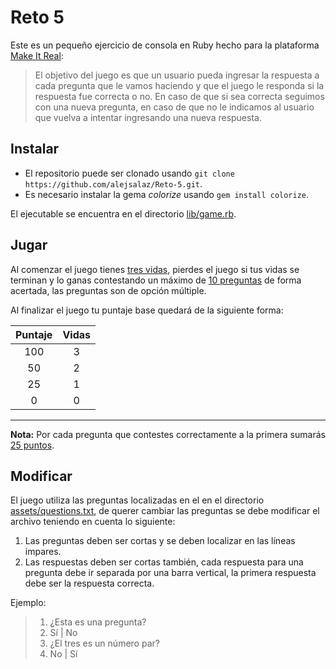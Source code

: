 # Reto 5

Este es un pequeño ejercicio de consola en Ruby hecho para la plataforma [Make It Real](https://www.makeitreal.camp/subjects/ruby/projects/3):

> El objetivo del juego es que un usuario pueda ingresar la respuesta a cada pregunta que le vamos haciendo y que el juego le responda si la respuesta fue correcta o no. En caso de que si sea correcta seguimos con una nueva pregunta, en caso de que no le indicamos al usuario que vuelva a intentar ingresando una nueva respuesta.

## Instalar

* El repositorio puede ser clonado usando `git clone https://github.com/alejsalaz/Reto-5.git`.
* Es necesario instalar la gema _colorize_ usando `gem install colorize`.

El ejecutable se encuentra en el  directorio [lib/game.rb](lib/game.rb).

## Jugar

Al comenzar el juego tienes <u>tres vidas</u>, pierdes el juego si tus vidas se terminan y lo ganas contestando un máximo de <u>10 preguntas</u> de forma acertada, las preguntas son de opción múltiple.

Al finalizar el juego tu puntaje base quedará de la siguiente forma:

<style>
    table {
        width: 100%;
    }
</style>

| **Puntaje** | **Vidas** |
|:-----------:|:---------:|
| 100         | 3         |
| 50          | 2         |
| 25          | 1         |
| 0           | 0         |

---

**Nota:** Por cada pregunta que contestes correctamente a la primera sumarás <u>25 puntos</u>.

## Modificar

El juego utiliza las preguntas localizadas en el en el  directorio [assets/questions.txt](assets/questions.txt), de querer cambiar las preguntas se debe modificar el archivo teniendo en cuenta lo siguiente:

1. Las preguntas deben ser cortas y se deben localizar en las líneas impares.
2. Las respuestas deben ser cortas también, cada respuesta para una pregunta debe ir separada por una barra vertical, la primera respuesta debe ser la respuesta correcta.

Ejemplo:

> 1. ¿Esta es una pregunta?
> 2. Sí | No
> 3. ¿El tres es un número par?
> 4. No | Sí
